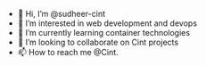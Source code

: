 - 👋 Hi, I’m @sudheer-cint
- 👀 I’m interested in web development and devops
- 🌱 I’m currently learning container technologies
- 💞️ I’m looking to collaborate on Cint projects
- 📫 How to reach me @Cint. 

<!---
sudheer-cint/sudheer-cint is a ✨ special ✨ repository because its `README.md` (this file) appears on your GitHub profile.
You can click the Preview link to take a look at your changes.
--->
